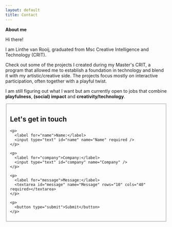 ```yaml
---
layout: default
title: Contact
---
```


**About me**  

Hi there! 

I am Linthe van Rooij, graduated from Msc Creative Intelligence and Technology (CRIT).

Check out some of the projects I created during my Master's CRIT, a program that allowed me to establish a foundation in technology and blend it with my artistic/creative side. The projects focus mostly on interactive participation, often together with a playful twist. 

I am still figuring out what I want but am currently open to jobs that combine **playfulness**, **(social) impact** and **creativity/technology**. 

<fieldset>
  <form id="contact-form">
    <h2>Let's get in touch</h2>

    <p>
      <label for="name">Name:</label>
      <input type="text" id="name" name="Name" required />
    </p>

    <p>
      <label for="company">Company:</label>
      <input type="text" id="company" name="Company" />
    </p>

    <p>
      <label for="message">Message:</label>
      <textarea id="message" name="Message" rows="10" cols="40" required></textarea>
    </p>

    <p>
      <button type="submit">Submit</button>
    </p>
  </form>
</fieldset>

<script>
  document.getElementById('contact-form').addEventListener('submit', function (e) {
    e.preventDefault(); // Prevent actual form submission

    const name = document.getElementById('name').value.trim();
    const company = document.getElementById('company').value.trim();
    const message = document.getElementById('message').value.trim();

    const subject = `New message from ${name}${company ? ', ' + company : ''}`;
    const body = `Message:\n${message}`;
    
    const mailtoLink = `mailto:linthe.vr@live.nl?subject=${encodeURIComponent(subject)}&body=${encodeURIComponent(body)}`;

    window.location.href = mailtoLink;
  });
</script>
